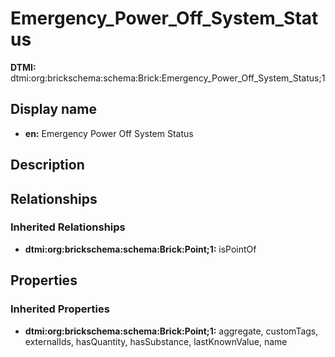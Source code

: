 # Emergency_Power_Off_System_Status
**DTMI:** dtmi:org:brickschema:schema:Brick:Emergency_Power_Off_System_Status;1
## Display name
- **en:** Emergency Power Off System Status
## Description
## Relationships
### Inherited Relationships
* **dtmi:org:brickschema:schema:Brick:Point;1:** isPointOf
## Properties
### Inherited Properties
* **dtmi:org:brickschema:schema:Brick:Point;1:** aggregate, customTags, externalIds, hasQuantity, hasSubstance, lastKnownValue, name
